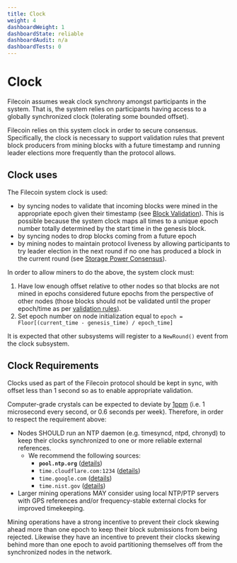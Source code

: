 ```yaml
---
title: Clock
weight: 4
dashboardWeight: 1
dashboardState: reliable
dashboardAudit: n/a
dashboardTests: 0
---
```


# Clock

Filecoin assumes weak clock synchrony amongst participants in the system. That is, the system relies on participants having access to a globally synchronized clock (tolerating some bounded offset).

Filecoin relies on this system clock in order to secure consensus.  Specifically, the clock is necessary to support validation rules that prevent block producers from mining blocks with a future timestamp and running leader elections more frequently than the protocol allows.


## Clock uses

The Filecoin system clock is used:

- by syncing nodes to validate that incoming blocks were mined in the appropriate epoch given their timestamp (see [Block Validation](block#block-syntax-validation)).  This is possible because the system clock maps all times to a unique epoch number totally determined by the start time in the genesis block.
- by syncing nodes to drop blocks coming from a future epoch
- by mining nodes to maintain protocol liveness by allowing participants to try leader election in the next round if no one has produced a block in the current round (see [Storage Power Consensus](storage_power_consensus)).

In order to allow miners to do the above, the system clock must:

1. Have low enough offset relative to other nodes so that blocks are not mined in epochs considered future epochs from the perspective of other nodes (those blocks should not be validated until the proper epoch/time as per [validation rules](block#block-semantic-validation)).
2. Set epoch number on node initialization equal to `epoch = Floor[(current_time - genesis_time) / epoch_time]`

It is expected that other subsystems will register to a `NewRound()` event from the clock subsystem.


## Clock Requirements

Clocks used as part of the Filecoin protocol should be kept in sync, with offset less than 1 second so as to enable appropriate validation.

Computer-grade crystals can be expected to deviate by [1ppm](https://www.hindawi.com/journals/jcnc/2008/583162/) (i.e. 1 microsecond every second, or 0.6 seconds per week). Therefore, in order to respect the requirement above:

- Nodes SHOULD run an NTP daemon (e.g. timesyncd, ntpd, chronyd) to keep their clocks synchronized to one or more reliable external references.
  - We recommend the following sources:
    - **`pool.ntp.org`** ([details](https://www.ntppool.org/en/use.html))
    - `time.cloudflare.com:1234` ([details](https://www.cloudflare.com/time/))
    - `time.google.com` ([details](https://developers.google.com/time))
    - `time.nist.gov` ([details](https://tf.nist.gov/tf-cgi/servers.cgi))
- Larger mining operations MAY consider using local NTP/PTP servers with GPS references and/or frequency-stable external clocks for improved timekeeping.

Mining operations have a strong incentive to prevent their clock skewing ahead more than one epoch to keep their block submissions from being rejected.  Likewise they have an incentive to prevent their clocks skewing behind more than one epoch to avoid partitioning themselves off from the synchronized nodes in the network.
